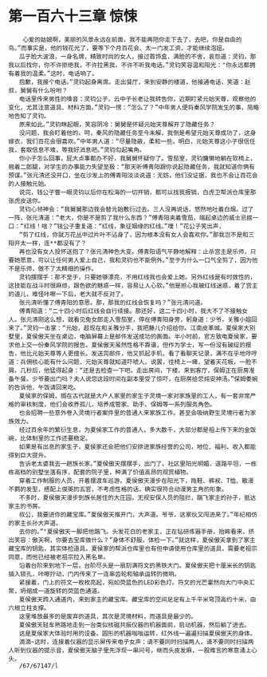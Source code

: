 # 第一百六十三章 惊悚
        心爱的姑娘啊，美丽的风景永远在前面，我不能再陪你走下去了，去吧，你是自由的鸟。”而事实是，他的钱花光了，要等下个月百花会、太一门发工资，才能继续泡妞。
       瓜子脸大波浪，一身名牌，精致时尚的女人，接过首饰盒，满脸的不舍，哀怨道：灵钧，那我以后找你，你不许拒绝我，不许拉黑我，不许不听我电话。”灵钧笑容温和阳光："你永远都拥有着我的温柔。”这时，电话响了。
       抱歉，我接个电话。”灵钧起身离席。走出餐厅，来到安静的楼道，他接通电话，笑道：赵叔，舅舅有什么吩咐？
       电话里传来男性的嗓音：灵钧公子，云中子长老让我转告你，近期盯紧元始天尊，观察他的变化，尤其注意道具、材料方面。”灵钧一愣：“怎么了？”中年男人便将秦风学院发生的事，简略地告知了灵钧。
       原来如此。”灵钧眯起眼，笑容阴冷：舅舅是怀疑元始天尊解开了隐藏任务？
       没问题，我会盯着他的。呵，秦风的隐藏任务至今未解，我倒是希望元始天尊成功了，这身嫁衣，我们百花会很喜欢。”中年男人道：“尽量隐蔽，柔和一些。明白，元始天尊这小子很信任我，套取信息不难，等我好消息吧。”灵钧勾起嘴角。
       你小子怎么回事，屁大点事都办不好，我舅舅怀疑你了。雪茄室，灵钧慵懒地躺在软椅上，翘着二郎腿，对学生的办事能力失望至极：“那天听傅青阳跟你说起隐藏任务，我就知道你俩有预谋。”张元清还没开口，坐在沙发上的傅青阳淡淡说道：无妨，他们没证据，我也不会让百花会的人接触元始。
       说完，钱公子瞥一眼灵钧以后你在松海的一切开销，都可以找我报销，白虎卫帮派仓库里那张虎皮送你。
       灵钧心领神会：“我舅舅那边我会替元始敷衍过去。三人没再说话，悠然地吐着白烟。过了一阵，张元清道：“老大，你是不是剪了我什么东西？”傅青阳夹着雪茄，端起桌边的威士忌抿一口：“红线！啥？”钱公子重复道：“红线，象征姻缘的红线。”噗！”花公子笑出声，
       “剪了红线，你就万花丛中过片叶不沾身了，因为根本没有女人会喜欢你。”那我岂不是和三阳开太一样，连**都没有了？
       再也没有女人投怀送抱了？张元清神色大变。傅青阳语气平静地解释：止杀宫主是乐师，只要她愿意，可以让任何男人爱上自己，我和灵钧也不能例外。”至于为什么一口气全剪了，因为他不是乐师，做不了太精细的操作。
       灵钧摆摆手：那不至于，只要她够漂亮，不用红线我也会爱上她。另外红线是有时效性的，这技能在战斗时很麻烦，跟色欲的魅惑一样，容易让人心软。”他是担心我被红线迷惑，着了宫主的道儿，难怪咔嚓一下后，老大就不反对了。
       张元清听懂了傅青阳的意思。那，那我的红线会恢复吗？”张元清问道。
       傅青阳道：“二十四小时后红线会自行续接。那还好，这二十四小时，我大不了不接触女人。张元清刚这么想，就看见兔女郎走入雪茄室，停在傅青阳身旁，躬身道：少爷，关雅小姐回来了。”灵钧一击掌：“元始，趁现在和关雅分手，我把藤儿介绍给你。江南皮革城。夏侯家大别墅里，夏侯傲天坐在桌边，电脑屏幕上是邮件发送成功的画面。半小时前，官方致电夏侯家，要求他上交一份秦风学院的报告。夏侯傲天虽然性格不靠谱，但作为学士，写一份没有破绽的报告，他比元始天尊等人更擅长。发送完邮件，他又抓起手机，看了看聊天记录，满不在乎地哼哼道：兵佣核心能有什么问题，元始天尊就知道吓唬人。说罢，往椅上一瘫，望着天花板，一脸不屑。几秒后，他猛得起身：“还是去检查一下吧。走出房间，下楼，来到客厅，保姆正在厨房准备午餐。少爷要出门吗？夫人说您这段时间在副本里受了惊吓，在厨房给您炖安神汤。”保姆委婉的告诉他，午饭请回来吃。
       夏侯家的保姆，搁在古代就是大户人家里的家生子灵境一家对家族里的工人，有一套非常严格的审核制度，他们会收养孤儿，培养成管家、助手、保姆等一系列服务角色。
       也会招聘一些意外卷入灵境行者案件里的普通人来家族工作。甚至会吸纳野生灵境行者为家族效力。
       经过百余年的繁衍生息，为夏侯家工作的普通人，多大数千，大部分都是祖上传下来的金饭碗，比体制里的工作还要稳定。
       如果是有出息的家生子，夏侯家还会把他们安排进家族经营的公司，地位、福利、收入都能得到巨大提升。
       告诉老太婆我去一趟族长家。”夏侯傲天摆摆手，出门了。社区里阳光明媚，道路平坦，一栋栋高档的别墅坐落有序，配套的院子里，种满了价值高昂的观赏植物。
       穿着工作制服的人员，开着摆渡车巡游。夏侯傲天漫步在阳光下，拖鞋、裤衩、T恤、散漫不羁的发型，搭配上俊美的五官，不考虑性格的话，确实很符合动漫男主角的形象。
       不多时，夏侯傲天漫步到族长居住的大庄园，无视安保人员的阻拦，踹飞家主的孙子，抵达家主的书房。
       叔公，我要进你的藏宝库。”夏侯傲天推开门，大声道。爷爷，这家伙又闯进来了。”年纪相仿的家主长孙大声道。
       去你的。”"夏侯傲天一脚把他踹飞。头发花白的老家主，正在钻研炼器手册，抬眸看来，挤出笑容：傲天啊，你要去宝库做什么？”身体不舒服，体检一下。”就这样，夏侯傲天拿到了家主藏宝库的钥匙，其实体检道具，夏侯家的帮派仓库里也有但申请使用仓库里的道具，需要老祖宗同意，而他已经被老祖宗拉入黑名单。
       沿着台阶来到地下一层，台阶尽头是一扇刻满符文的黑铁大门。夏侯傲天把十厘米长的钥匙插入锁孔，咔嚓拧动，门内传来了一连串齿轮和轴承运转的微响。
       紧接着，门上的符文一枚枚亮起，宛如荧蓝色的LED彩色灯。符文的光芒霍然向大门中央汇聚，坍缩成一道旋转的荧蓝色通道。
       夏侯傲天跨入通道内，来到家主的藏宝库。藏宝库的空间足足有上千平米穹顶高约十米，由六根立柱支撑。
       这里堆放最多的是废弃的道具，其次是灵境材料，而道具是最少的。
       夏侯傲天轻车熟路地走到一台类似核磁共振仪器的机器面前，启动机器，然后躺了进去。
       这是夏侯家大体验时用的设备。圆形的机器嗡嗡运转，红外线一遍遍扫描夏侯傲天的身体。
       滴滴~这时，连接着仪器的显示屏传来电子女声：请不要同时扫描两人，请不要同时扫描两人听到仪器的提示音，夏侯傲天脑子里先浮现一串问号，继而头皮发麻，一股难言的寒意涌上心头。
       /67/67147/l